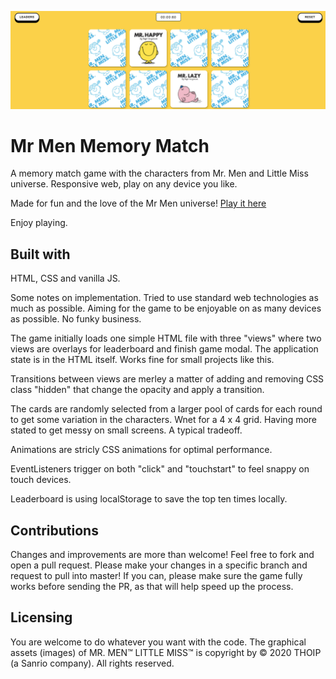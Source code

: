 ![Banner of the project](./images/banner.png)

# Mr Men Memory Match

A memory match game with the characters from Mr. Men and Little Miss universe. Responsive web, play on any device you like.

Made for fun and the love of the Mr Men universe! [Play it here](https://evilpaper.com/mrmenmemory/)

Enjoy playing.

## Built with

HTML, CSS and vanilla JS.

Some notes on implementation. Tried to use standard web technologies as much as possible. Aiming for the game to be enjoyable on as many devices as possible. No funky business.

The game initially loads one simple HTML file with three "views" where two views are overlays for leaderboard and finish game modal. The application state is in the HTML itself. Works fine for small projects like this.

Transitions between views are merley a matter of adding and removing CSS class "hidden" that change the opacity and apply a transition.

The cards are randomly selected from a larger pool of cards for each round to get some variation in the characters. Wnet for a 4 x 4 grid. Having more stated to get messy on small screens. A typical tradeoff.

Animations are stricly CSS animations for optimal performance.

EventListeners trigger on both "click" and "touchstart" to feel snappy on touch devices.

Leaderboard is using localStorage to save the top ten times locally.

## Contributions

Changes and improvements are more than welcome! Feel free to fork and open a pull request. Please make your changes in a specific branch and request to pull into master! If you can, please make sure the game fully works before sending the PR, as that will help speed up the process.

## Licensing

You are welcome to do whatever you want with the code.
The graphical assets (images) of MR. MEN™ LITTLE MISS™ is copyright by © 2020 THOIP (a Sanrio company). All rights reserved.
